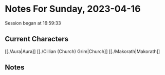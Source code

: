# Notes For Sunday, 2023-04-16
Session began at 16:59:33
## Current Characters
[[./Aura|Aura]]
[[./Cillian (Church) Grim|Church]]
[[./Makorath|Makorath]]
## Notes
